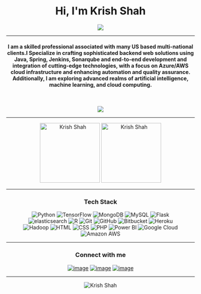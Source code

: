 <h1 align="center">Hi, I'm Krish Shah </h1>
<p align="center">
  <a href="https://git.io/typing-svg"><img src="https://readme-typing-svg.herokuapp.com?color=71a5fd&center=true&vCenter=true&width=500&lines=PG+in+ML+AI+Cloud+Computing+@+George+Brown"></a>
</p>
<hr/>
<h4 align="center">I am a skilled professional associated with many US based multi-national clients.I Specialize in crafting sophisticated backend web solutions using Java, Spring, Jenkins, Sonarqube and end-to-end development and integration of cutting-edge technologies, with a focus on Azure/AWS cloud infrastructure and enhancing automation and quality assurance. Additionally, I am exploring advanced realms of artificial intelligence, machine learning, and cloud computing.</h4>
<br>
<p align="center"> 
  <a href="/Documents/resume"><img src="https://img.shields.io/badge/Resume-9775c2?style=for-the-badge"></a>
</p>
<hr/>
<p align="center">
  <img height= "160" src="https://github-readme-stats.vercel.app/api?username=krishshah249&theme=tokyonight&show_icons=true&include_all_commits=true" alt="Krish Shah"/>
  <img height= "160" src="https://github-readme-streak-stats.herokuapp.com?user=krishshah249&theme=tokyonight&date_format=M%20j%5B%2C%20Y%5D" alt="Krish Shah"/>
</p>
<hr/>
<h3 align="center">Tech Stack</h3>
<p align="center">
  <a>
    <img alt="Python" src="https://img.shields.io/badge/-Python-4B8BBE?style=for-the-badge&logo=python&logoColor=white">
  </a>
  <a>
    <img alt="TensorFlow" src="https://img.shields.io/badge/-TensorFlow-FF6F00?style=for-the-badge&logo=TensorFlow&logoColor=white">
  </a>
  <a>
    <img alt="MongoDB" src="https://img.shields.io/badge/-MongoDB-3FA037?style=for-the-badge&logo=MongoDB&logoColor=white">
  </a>
  <a>
    <img alt="MySQL" src="https://img.shields.io/badge/-MySQL-F29111?style=for-the-badge&logo=MySQL&logoColor=white">
  </a>
  <a>
    <img alt="Flask" src="https://img.shields.io/badge/-Flask-646464?style=for-the-badge&logo=Flask&logoColor=white">
  </a>
  <br> 
  <a>
    <img alt="elasticsearch" src="https://img.shields.io/badge/-elasticsearch-d7689d?style=for-the-badge&logo=elasticsearch&logoColor=white">
  </a>
  <a>
    <img alt="R" src="https://img.shields.io/badge/-R-276DC2?style=for-the-badge&logo=R&logoColor=white">
  </a>
  <a>
    <img alt="Git" src="https://img.shields.io/badge/-Git-F1502F?style=for-the-badge&logo=Git&logoColor=white">
  </a>
  <a>
    <img alt="GitHub" src="https://img.shields.io/badge/-GitHub-4f6578?style=for-the-badge&logo=GitHub&logoColor=white">
  </a>
  <a>
    <img alt="Bitbucket" src="https://img.shields.io/badge/-Bitbucket-0052CC?style=for-the-badge&logo=Bitbucket&logoColor=white">
  </a>
  <a>
    <img alt="Heroku" src="https://img.shields.io/badge/-Heroku-430098?style=for-the-badge&logo=Heroku&logoColor=white">
  </a>
  <br>
  <a>
    <img alt="Hadoop" src="https://img.shields.io/badge/-Hadoop-4285F4?style=for-the-badge&logo=Apache+Hadoop&logoColor=white">
  </a>
  <a>
    <img alt="HTML" src="https://img.shields.io/badge/-HTML-f06529?style=for-the-badge&logo=html5&logoColor=white">
  </a>
  <a>
    <img alt="CSS" src="https://img.shields.io/badge/-CSS-2965f1?style=for-the-badge&logo=CSS3&logoColor=white">
  </a>
  <a>
    <img alt="PHP" src="https://img.shields.io/badge/-PHP-777BB4?style=for-the-badge&logo=PHP&logoColor=white">
  </a>
  <a>
    <img alt="Power BI" src="https://img.shields.io/badge/-Power BI-F2C811?style=for-the-badge&logo=Power+BI&logoColor=white">
  </a>
  <a>
    <img alt="Google Cloud" src="https://img.shields.io/badge/-Google Cloud-4285F4?style=for-the-badge&logo=Google+Cloud&logoColor=white">
  </a>
  <a>
    <img alt="Amazon AWS" src="https://img.shields.io/badge/-Amazon AWS-FF9900?style=for-the-badge&logo=Amazon+AWS&logoColor=white">
  </a>
</p>
<hr/>
<h3 align="center">Connect with me</h3>
<div align="center">
  
  [![image](https://img.shields.io/badge/LinkedIn-0A66C2?style=for-the-badge&logo=linkedin&logoColor=white)](https://www.linkedin.com/in/krish-shah)
  [![image](https://img.shields.io/badge/Gmail-EA4335?style=for-the-badge&logo=gmail&logoColor=white)](mailto:krishshah249@gmail.com)
  [![image](https://img.shields.io/badge/Medium-000000?style=for-the-badge&logo=Medium&logoColor=white)](https://medium.com/@krishshah)
  
</div>
<hr/>
<p align="center">
  <img src="https://komarev.com/ghpvc/?username=krishshah249&label=Profile%20views&color=blueviolet&style=for-the-badge" alt="Krish Shah"/> 
</p>





